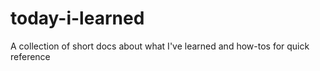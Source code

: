 # today-i-learned
A collection of short docs about what I've learned and how-tos for quick reference
